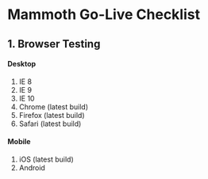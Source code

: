 # Mammoth Go-Live Checklist

## 1. Browser Testing

#### Desktop 

1. IE 8 
2. IE 9 
3. IE 10
4. Chrome  (latest build)
5. Firefox (latest build)
6. Safari (latest build)

#### Mobile 

1. iOS (latest build) 
2. Android 


